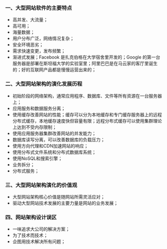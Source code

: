 ### 一、大型网站软件的主要特点
- 高并发、大流量；
- 高可用；
- 海量数据；
- 用户分布广泛，网络情况复杂；
- 安全环境恶劣；
- 需求快速变更，发布频繁；
- 渐进式发展；Facebook 是扎克伯格在大学宿舍里开发的；Google 的第一台服务器是部署在斯坦福大学的实验室里；阿里巴巴是在马云家的客厅里诞生的；好的互联网产品都是慢慢运营出来的；
### 二、大型网站架构的演化发展历程
- 初始阶段的网络架构，通常应用程序、数据库、文件等所有资源在一台服务器上；
- 应用服务和数据服务分离；
- 使用缓存改善网站的性能；缓存可以分为本地缓存和专门缓存服务器上的远程分布式缓存，本地缓存速度快但容量有限；远程分布式缓存可以使用集群理论上达到不受内存限制；
- 使用应用服务器集群改善网站的并发能力；
- 数据库读写分离，可以改善数据库的负载压力；
- 使用方向代理和CDN加速网站的响应；
- 使用分布式文件系统和分布式数据库系统；
- 使用NoSQL和搜索引擎；
- 业务拆分；
- 分布式服务；
### 三、大型网站架构演化的价值观
- 大型网站架构核心价值是随网站所需灵活应对；
- 驱动大型网站技术发展的主要力量是网站的业务发展；
### 四、网站架构设计误区
- 一味追求大公司的解决方案；
- 为了技术而技术；
- 企图用技术解决所有问题；